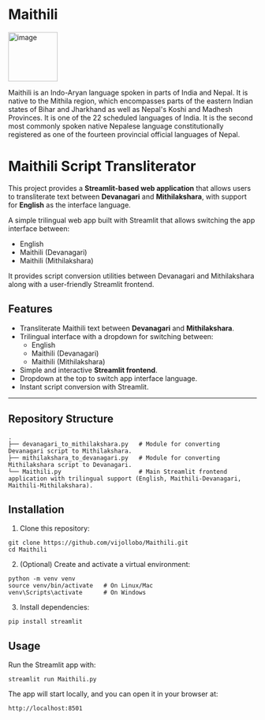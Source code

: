 # Maithili

<img height="100" alt="image" src="https://github.com/user-attachments/assets/3c55d1d9-134c-4251-a240-4494e57b1732" />

Maithili is an Indo-Aryan language spoken in parts of India and Nepal. It is native to the Mithila region, which encompasses parts of the eastern Indian states of Bihar and Jharkhand as well as Nepal's Koshi and Madhesh Provinces. It is one of the 22 scheduled languages of India. It is the second most commonly spoken native Nepalese language constitutionally registered as one of the fourteen provincial official languages of Nepal.

# Maithili Script Transliterator

This project provides a **Streamlit-based web application** that allows users to transliterate text between **Devanagari** and **Mithilakshara**, with support for **English** as the interface language.  

A simple trilingual web app built with Streamlit that allows switching the app interface between:
* English
* Maithili (Devanagari)
* Maithili (Mithilakshara)

It provides script conversion utilities between Devanagari and Mithilakshara along with a user-friendly Streamlit frontend.

##  Features
- Transliterate Maithili text between **Devanagari** and **Mithilakshara**.  
- Trilingual interface with a dropdown for switching between:  
  - English  
  - Maithili (Devanagari)  
  - Maithili (Mithilakshara)  
- Simple and interactive **Streamlit frontend**.
- Dropdown at the top to switch app interface language.
- Instant script conversion with Streamlit. 

---

## Repository Structure
```
.
├── devanagari_to_mithilakshara.py   # Module for converting Devanagari script to Mithilakshara.
├── mithilakshara_to_devanagari.py   # Module for converting Mithilakshara script to Devanagari.
└── Maithili.py                      # Main Streamlit frontend application with trilingual support (English, Maithili-Devanagari, Maithili-Mithilakshara).
```

## Installation

1. Clone this repository:
 ```
git clone https://github.com/vijollobo/Maithili.git
cd Maithili
 ```

2. (Optional) Create and activate a virtual environment:
```
python -m venv venv
source venv/bin/activate   # On Linux/Mac
venv\Scripts\activate      # On Windows
```
3. Install dependencies:
```
pip install streamlit
```

## Usage
Run the Streamlit app with:
```
streamlit run Maithili.py
```

The app will start locally, and you can open it in your browser at:
```
http://localhost:8501
```
   
